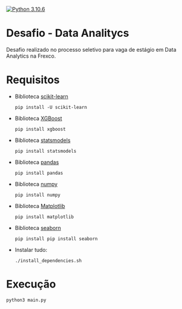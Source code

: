 [![Python 3.10.6](https://img.shields.io/badge/Python-3776AB?style=for-the-badge&logo=python&logoColor=white)](https://www.python.org/downloads/release/python-3106/)

# Desafio - Data Analitycs 

Desafio realizado no processo seletivo para vaga de estágio em Data Analytics na Frexco.

# Requisitos

- Biblioteca [scikit-learn](https://scikit-learn.org/stable/index.html)

      pip install -U scikit-learn
      
- Biblioteca [XGBoost](https://xgboost.readthedocs.io/en/stable/)
 
      pip install xgboost
       
- Biblioteca [statsmodels](https://www.statsmodels.org/stable/index.html)
 
      pip install statsmodels
       
- Biblioteca [pandas](https://pandas.pydata.org/)

      pip install pandas
       
- Biblioteca [numpy](https://numpy.org/)

      pip install numpy
       
- Biblioteca [Matplotlib](https://matplotlib.org/)
 
      pip install matplotlib
       
- Biblioteca [seaborn](https://seaborn.pydata.org/)
 
      pip install pip install seaborn
       
- Instalar tudo:

      ./install_dependencies.sh
       

# Execução

    python3 main.py
